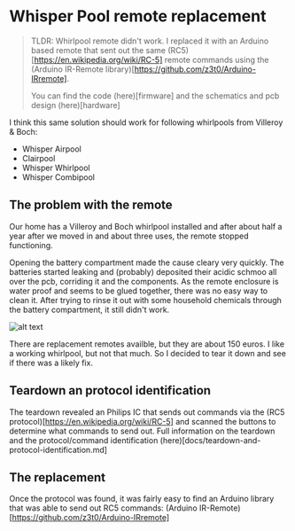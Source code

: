 # Whisper Pool remote replacement

> TLDR: Whirlpool remote didn't work. I replaced it with an Arduino
> based remote that sent out the same (RC5)[https://en.wikipedia.org/wiki/RC-5] remote 
> commands using the (Arduino IR-Remote library)[https://github.com/z3t0/Arduino-IRremote].
>
> You can find the code (here)[firmware] and the schematics and
> pcb design (here)[hardware]

I think this same solution should work for following whirlpools from Villeroy & Boch:

* Whisper Airpool
* Clairpool
* Whisper Whirlpool
* Whisper Combipool

## The problem with the remote

Our home has a Villeroy and Boch whirlpool installed and after about half a 
year after we moved in and about three uses, the remote stopped functioning.

Opening the battery compartment made the cause cleary very quickly. The batteries
started leaking and (probably) deposited their acidic schmoo all over the pcb, 
corriding it and the components. As the remote enclosure is water proof and seems
to be glued together, there was no easy way to clean it. After trying to rinse it
out with some household chemicals through the battery compartment, it still didn't 
work.

![alt text](docs/img/combipool-remote.png "The offending remote (picture from the web)")

There are replacement remotes availble, but they are about 150 euros. I like a 
working whirlpool, but not that much. So I decided to tear it down and see if there
was a likely fix.

## Teardown an protocol identification

The teardown revealed an Philips IC that sends out commands via the 
(RC5 protocol)[https://en.wikipedia.org/wiki/RC-5] and scanned the 
buttons to determine what commands to send out. Full information
on the teardown and the protocol/command identification (here)[docs/teardown-and-protocol-identification.md]

## The replacement

Once the protocol was found, it was fairly easy to find an Arduino library that 
was able to send out RC5 commands: (Arduino IR-Remote)[https://github.com/z3t0/Arduino-IRremote]







